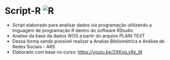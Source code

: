 # Script-R ![R](https://img.shields.io/badge/R-276DC3?style=for-the-badge&logo=r&logoColor=white)

- Script elaborado para analisar dados via programação utilizando a linguagem de programação R dentro do software RStudio
- Analise da base da dados WOS a partir do arquivo PLAIN TEXT
- Dessa forma sendo possível realizar a Analise Bibliométrica e Análise de Redes Sociais - ARS
- Elaborado com base no curso: https://youtu.be/2XKsq_y9z_M
